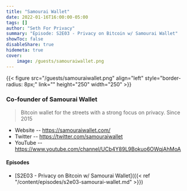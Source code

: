 ```yaml
---
title: "Samourai Wallet"
date: 2022-01-16T16:00:00-05:00
tags: []
author: "Seth For Privacy"
summary: "Episode: S2E03 - Privacy on Bitcoin w/ Samourai Wallet"
showToc: false
disableShare: true
hidemeta: true
cover:
    image: /guests/samouraiwallet.png
---
```


{{< figure src="/guests/samouraiwallet.png" align="left" style="border-radius: 8px;" link="" height="250" width="250" >}}

### Co-founder of Samourai Wallet

> Bitcoin wallet for the streets with a strong focus on privacy. Since 2015

- Website -- https://samouraiwallet.com/
- Twitter -- https://twitter.com/samouraiwallet
- YouTube -- https://www.youtube.com/channel/UCb4Y89L9Bokuo6OWqjAhMoA

#### Episodes

- [S2E03 - Privacy on Bitcoin w/ Samourai Wallet]({{< ref "/content/episodes/s2e03-samourai-wallet.md" >}})
